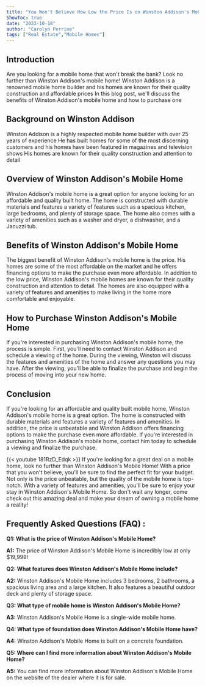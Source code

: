 ```yaml
---
title: "You Won't Believe How Low the Price Is on Winston Addison's Mobile Home!"
ShowToc: true 
date: "2023-10-18"
author: "Carolyn Perrine" 
tags: ["Real Estate","Mobile Homes"]
---
```

## Introduction
Are you looking for a mobile home that won't break the bank? Look no further than Winston Addison's mobile home! Winston Addison is a renowned mobile home builder and his homes are known for their quality construction and affordable prices In this blog post, we'll discuss the benefits of Winston Addison's mobile home and how to purchase one

## Background on Winston Addison
Winston Addison is a highly respected mobile home builder with over 25 years of experience He has built homes for some of the most discerning customers and his homes have been featured in magazines and television shows His homes are known for their quality construction and attention to detail

## Overview of Winston Addison's Mobile Home
Winston Addison's mobile home is a great option for anyone looking for an affordable and quality built home. The home is constructed with durable materials and features a variety of features such as a spacious kitchen, large bedrooms, and plenty of storage space. The home also comes with a variety of amenities such as a washer and dryer, a dishwasher, and a Jacuzzi tub.

## Benefits of Winston Addison's Mobile Home
The biggest benefit of Winston Addison's mobile home is the price. His homes are some of the most affordable on the market and he offers financing options to make the purchase even more affordable. In addition to the low price, Winston Addison's mobile homes are known for their quality construction and attention to detail. The homes are also equipped with a variety of features and amenities to make living in the home more comfortable and enjoyable.

## How to Purchase Winston Addison's Mobile Home
If you're interested in purchasing Winston Addison's mobile home, the process is simple. First, you'll need to contact Winston Addison and schedule a viewing of the home. During the viewing, Winston will discuss the features and amenities of the home and answer any questions you may have. After the viewing, you'll be able to finalize the purchase and begin the process of moving into your new home.

## Conclusion
If you're looking for an affordable and quality built mobile home, Winston Addison's mobile home is a great option. The home is constructed with durable materials and features a variety of features and amenities. In addition, the price is unbeatable and Winston Addison offers financing options to make the purchase even more affordable. If you're interested in purchasing Winston Addison's mobile home, contact him today to schedule a viewing and finalize the purchase.

{{< youtube 181RzD_Edqk >}} 
If you're looking for a great deal on a mobile home, look no further than Winston Addison's Mobile Home! With a price that you won't believe, you'll be sure to find the perfect fit for your budget. Not only is the price unbeatable, but the quality of the mobile home is top-notch. With a variety of features and amenities, you'll be sure to enjoy your stay in Winston Addison's Mobile Home. So don't wait any longer, come check out this amazing deal and make your dream of owning a mobile home a reality!

## Frequently Asked Questions (FAQ) :
**Q1: What is the price of Winston Addison's Mobile Home?**

**A1:** The price of Winston Addison's Mobile Home is incredibly low at only $19,999!

**Q2: What features does Winston Addison's Mobile Home include?**

**A2:** Winston Addison's Mobile Home includes 3 bedrooms, 2 bathrooms, a spacious living area and a large kitchen. It also features a beautiful outdoor deck and plenty of storage space.

**Q3: What type of mobile home is Winston Addison's Mobile Home?**

**A3:** Winston Addison's Mobile Home is a single-wide mobile home.

**Q4: What type of foundation does Winston Addison's Mobile Home have?**

**A4:** Winston Addison's Mobile Home is built on a concrete foundation.

**Q5: Where can I find more information about Winston Addison's Mobile Home?**

**A5:** You can find more information about Winston Addison's Mobile Home on the website of the dealer where it is for sale.



